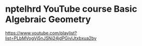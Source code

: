 nptelhrd YouTube course Basic Algebraic Geometry
============================================

https://www.youtube.com/playlist?list=PLbMVogVj5nJSNj24jdPGivlJtxbxua2by
